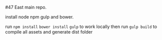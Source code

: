 #47 East main repo.

install node npm gulp and bower.

run `npm install`
`bower install`
`gulp`
to work locally then run `gulp build` to compile all assets and generate dist folder
